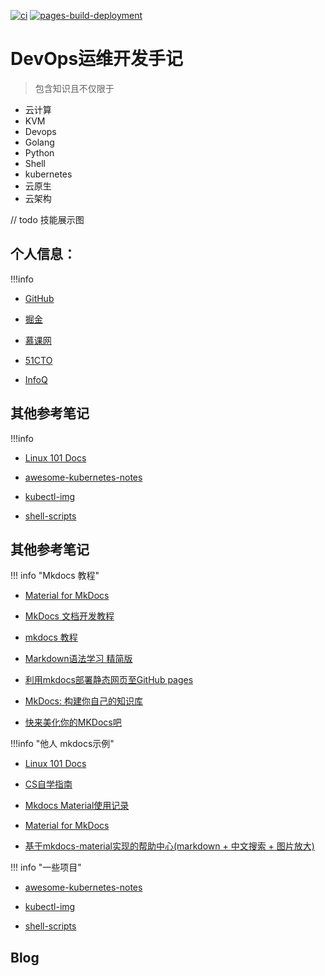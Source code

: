 
[![ci](https://github.com/hujianli94/hujianli94.github.io/actions/workflows/ci.yml/badge.svg)](https://github.com/hujianli94/hujianli94.github.io/blob/main/.github/workflows/ci.yml)
[![pages-build-deployment](https://github.com/hujianli94/hujianli94.github.io/actions/workflows/pages/pages-build-deployment/badge.svg?branch=gh-pages)](https://github.com/hujianli94/hujianli94.github.io/actions/workflows/pages/pages-build-deployment)


# DevOps运维开发手记

>  包含知识且不仅限于 


- 云计算
- KVM
- Devops
- Golang
- Python
- Shell
- kubernetes
- 云原生
- 云架构






// todo  技能展示图





## 个人信息：

!!!info


  - [GitHub](https://github.com/redhatxl)
  
  - [掘金](https://juejin.im/user/5c36033fe51d456e4138b473/posts)
  
  - [慕课网](https://www.imooc.com/u/1260704)

  - [51CTO](https://blog.51cto.com/kaliarch)

  - [InfoQ](https://www.infoq.cn/u/kaliarch/publish)


## 其他参考笔记

!!!info


  - [Linux 101 Docs](https://github.com/ustclug/Linux101-docs)

  - [awesome-kubernetes-notes](https://github.com/overnote/awesome-kubernetes-notes)

  - [kubectl-img](https://github.com/redhatxl/kubectl-img)

  - [shell-scripts](https://github.com/daily-scripts/shell-scripts)



## 其他参考笔记

!!! info "Mkdocs 教程"


  - [Material for MkDocs](https://squidfunk.github.io/mkdocs-material/getting-started/)

  - [MkDocs 文档开发教程](https://mkdocs-like-code.readthedocs.io/zh_CN/latest/)
  
  - [mkdocs 教程](https://emma-ssq.github.io/blog/tools/mkdocs/)

  - [Markdown语法学习 精简版](https://wcowin.work/develop/Markdown/markdown/)

  - [利用mkdocs部署静态网页至GitHub pages](https://segmentfault.com/a/1190000043501934?utm_source=sf-similar-article)

  - [MkDocs: 构建你自己的知识库 ](https://www.cnblogs.com/brt2/p/13950073.html)

  - [快来美化你的MKDocs吧](https://juejin.cn/post/7066641709198737416)



!!!info "他人 mkdocs示例"


  - [Linux 101 Docs](https://github.com/ustclug/Linux101-docs)

  - [CS自学指南](https://csdiy.wiki/)

  - [Mkdocs Material使用记录](https://shafish.cn/blog/mkdocs/)

  - [Material for MkDocs](https://squidfunk.github.io/mkdocs-material/getting-started/)

  - [基于mkdocs-material实现的帮助中心(markdown + 中文搜索 + 图片放大)](https://segmentfault.com/a/1190000018592279)





!!! info "一些项目"


  - [awesome-kubernetes-notes](https://github.com/overnote/awesome-kubernetes-notes)

  - [kubectl-img](https://github.com/redhatxl/kubectl-img)

  - [shell-scripts](https://github.com/daily-scripts/shell-scripts)




## Blog